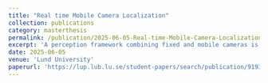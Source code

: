 ```yaml
---
title: "Real time Mobile Camera Localization"
collection: publications
category: masterthesis
permalink: /publication/2025-06-05-Real-time-Mobile-Camera-Localization
excerpt: 'A perception framework combining fixed and mobile cameras is proposed, which can achieve accurate real-time positioning of the mobile camera in a unified coordinate system. The system integrates VGGT for high-precision pose estimation and combines it with MASt3r-SLAM for robust real-time tracking. Alignment between different coordinate systems is achieved through rotation matrix transformation and Procrustes analysis.'
date: 2025-06-05
venue: 'Lund University'
paperurl: 'https://lup.lub.lu.se/student-papers/search/publication/9193418'
---
```


